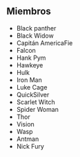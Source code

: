 ## Miembros

* Black panther
* Black Widow
* Capitán AmericaFie
* Falcon
* Hank Pym
* Hawkeye
* Hulk
* Iron Man
* Luke Cage
* QuickSilver
* Scarlet Witch
* Spider Woman
* Thor
* Vision 
* Wasp
* Antman
* Nick Fury